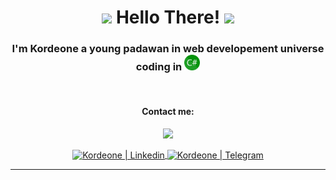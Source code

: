 <div align="center">
 <h1>
   <img src="https://media.giphy.com/media/hUEnpmgX9LyzZfK2xV/giphy.gif?cid=ecf05e47d28we1yg2kohc4ydao23o9k24w18bbgw2t7f6ds0&rid=giphy.gif&ct=g"
         width="55px">
  Hello There!  
  <img src="https://media.giphy.com/media/hUEnpmgX9LyzZfK2xV/giphy.gif?cid=ecf05e47d28we1yg2kohc4ydao23o9k24w18bbgw2t7f6ds0&rid=giphy.gif&ct=g"
         width="55px">
 </h1>
 <h3>
  I'm Kordeone a young padawan in web developement universe coding in <img
                                                                                      height="25" src="https://raw.githubusercontent.com/github/explore/80688e429a7d4ef2fca1e82350fe8e3517d3494d/topics/csharp/csharp.png"
 </h3>
  
</div>

<br>
<div align="center">
 <h4>
  Contact me:
  </h4>
 
 [![](https://img.shields.io/badge/-mojtabasalehi.k@outlook.com-e0e0e0)](mailto:mojtabasalehi.k@outlook.com)
 
 <a href="https://linkedin.com/in/kordeone" target="_blank">
   <img align="center" alt="Kordeone | Linkedin " width="30px" src="https://cdn1.iconfinder.com/data/icons/logotypes/32/linkedin-256.png"</a>
  
  <a href="https://t.me/kordeone" target="_blank">
    <img align="center" alt="Kordeone | Telegram" width="30px" src="https://cdn4.iconfinder.com/data/icons/logos-and-brands/512/335_Telegram_logo-256.png" />
  </a>

<br>
  
 <hr>

  
<!--
   <a href="" target="_blank">
    <img align="center" alt="Kordeone | Twitter" width="41px" src="1https://www.iconfinder.com/icons/4375108/logo_telegram_icon" />
   </a>


 </div>

<br>

 ### Frequently Used Languages and Tools 
  
 
<code><img height="40" src="https://raw.githubusercontent.com/github/explore/93d8a67084f94b2a444e510199a6e7622e5b09a3/topics/dotnet/dotnet.png"></code>
<code><img height="40" src="https://raw.githubusercontent.com/github/explore/80688e429a7d4ef2fca1e82350fe8e3517d3494d/topics/csharp/csharp.png"></code>
   <code><img height="40" src="https://raw.githubusercontent.com/github/explore/80688e429a7d4ef2fca1e82350fe8e3517d3494d/topics/html/html.png"></code>
<code><img height="40" src="https://raw.githubusercontent.com/github/explore/80688e429a7d4ef2fca1e82350fe8e3517d3494d/topics/css/css.png"></code>
  
 -->
 
<!--
**Kordeone/Kordeone** is a ✨ _special_ ✨ repository because its `README.md` (this file) appears on your GitHub profile.

Here are some ideas to get you started:

- 🔭 I’m currently working on ...
- 🌱 I’m currently learning ...
- 👯 I’m looking to collaborate on ...
- 🤔 I’m looking for help with ...
- 💬 Ask me about ...
- 📫 How to reach me: ...
- 😄 Pronouns: ...
- ⚡ Fun fact: ...
-->
